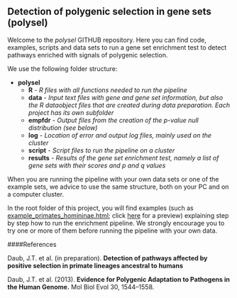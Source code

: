 ## Detection of polygenic selection in gene sets (polysel) ##

Welcome to the *polysel* GITHUB repository. Here you can find code, examples, scripts and data sets to run a gene set enrichment test to detect pathways enriched with signals of polygenic selection.

We use the following folder structure:

* **polysel**
    + **R** - *R files with all functions needed to run the pipeline*
    + **data** - *Input text files with gene and gene set information, but also the R dataobject files that are created during data preparation. Each project has its own subfolder*
    + **empfdr** - *Output files from the creation of the p-value null distribution (see below)*
    + **log** - *Location of error and output log files, mainly used on the cluster*
    + **script** - *Script files to run the pipeline on a cluster*
    + **results** - *Results of the gene set enrichment test, namely a list of gene sets with their scores and p and q values*

When you are running the pipeline with your own data sets or one of the example sets, we advice to use the same structure, both on your PC and on a computer cluster.

In the root folder of this project, you will find examples (such as [example_primates_homininae.html](https://github.com/CMPG/polysel/blob/master/example_primates_homininae.html "example_primates_homininae.html"); click [here](http://htmlpreview.github.com/?https://github.com/CMPG/polysel/blob/master/example_primates_homininae.html "example_primates_homininae") for a preview) explaining step by step how to run the enrichment pipeline. We strongly encourage you to try one or more of them before running the pipeline with your own data.


####References

  Daub, J.T. et al. (in preparation). **Detection of pathways affected by positive selection in primate lineages ancestral to humans**  

  Daub, J.T. et al. (2013). **Evidence for Polygenic Adaptation to Pathogens in the Human Genome.** Mol Biol Evol 30, 1544–1558.

